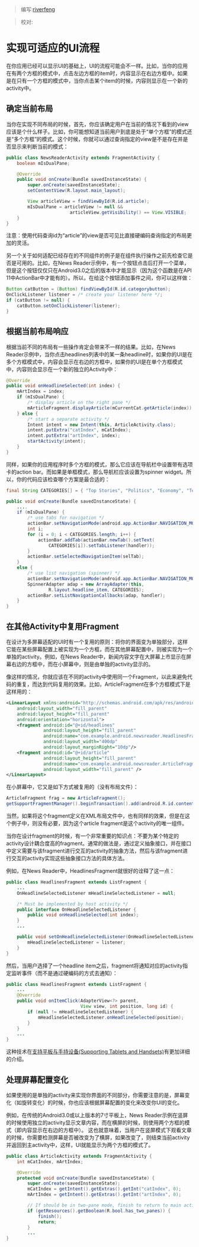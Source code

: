 > 编写:[riverfeng](https://github.com/riverfeng)

> 校对:

# 实现可适应的UI流程

在你应用已经可以显示UI的基础上，UI的流程可能会不一样。比如，当你的应用在有两个方框的模式中，点击左边方框的item时，内容显示在右边方框中。如果是在只有一个方框的模式中，当你点击某个item的时候，内容则显示在一个新的activity中。

## 确定当前布局
当你在实现不同布局的时候，首先，你应该确定用户在当前的情况下看到的view应该是个什么样子。比如，你可能想知道当前用户到底是处于“单个方框”的模式还是“多个方框”的模式。这个时候，你就可以通过查询指定的view是不是存在并是否显示来判断当前的模式：

```java
public class NewsReaderActivity extends FragmentActivity {
    boolean mIsDualPane;

    @Override
    public void onCreate(Bundle savedInstanceState) {
        super.onCreate(savedInstanceState);
        setContentView(R.layout.main_layout);

        View articleView = findViewById(R.id.article);
        mIsDualPane = articleView != null &&
                        articleView.getVisibility() == View.VISIBLE;
    }
}
```

注意：使用代码查询id为“article”的view是否可见比直接硬编码查询指定的布局更加的灵活。

另一个关于如何适配已经存在的不同组件的例子是在组件执行操作之前先检查它是否是可用的。比如，在News Reader示例中，有一个按钮点击后打开一个菜单，但是这个按钮仅仅只在Android3.0之后的版本中才能显示（因为这个函数是在API 11中ActionBar中才能有的）。所以，在给这个按钮添加事件之间，你可以这样做：
```java
Button catButton = (Button) findViewById(R.id.categorybutton);
OnClickListener listener = /* create your listener here */;
if (catButton != null) {
    catButton.setOnClickListener(listener);
}
```

## 根据当前布局响应

根据当前不同的布局有一些操作肯定会带来不一样的结果。比如，在News Reader示例中，当你点击headlines列表中的某一条headline时，如果你的UI是在多个方框模式中，内容会显示在右边的方框中，如果你的UI是在单个方框模式中，内容则会显示在一个新的独立的Activity中：
```java
@Override
public void onHeadlineSelected(int index) {
    mArtIndex = index;
    if (mIsDualPane) {
        /* display article on the right pane */
        mArticleFragment.displayArticle(mCurrentCat.getArticle(index));
    } else {
        /* start a separate activity */
        Intent intent = new Intent(this, ArticleActivity.class);
        intent.putExtra("catIndex", mCatIndex);
        intent.putExtra("artIndex", index);
        startActivity(intent);
    }
}
```
同样，如果你的应用程序时多个方框的模式，那么它应该在导航栏中设置带有选项卡的action bar。而如果是单框模式，那么导航栏应该设置为spinner widget。所以，你的代码应该检查哪个方案是最合适的：
```java
final String CATEGORIES[] = { "Top Stories", "Politics", "Economy", "Technology" };

public void onCreate(Bundle savedInstanceState) {
    ....
    if (mIsDualPane) {
        /* use tabs for navigation */
        actionBar.setNavigationMode(android.app.ActionBar.NAVIGATION_MODE_TABS);
        int i;
        for (i = 0; i < CATEGORIES.length; i++) {
            actionBar.addTab(actionBar.newTab().setText(
                CATEGORIES[i]).setTabListener(handler));
        }
        actionBar.setSelectedNavigationItem(selTab);
    }
    else {
        /* use list navigation (spinner) */
        actionBar.setNavigationMode(android.app.ActionBar.NAVIGATION_MODE_LIST);
        SpinnerAdapter adap = new ArrayAdapter(this,
                R.layout.headline_item, CATEGORIES);
        actionBar.setListNavigationCallbacks(adap, handler);
    }
}
```

## 在其他Activity中复用Fragment

在设计为多屏幕适配的UI时有一个复用的原则：将你的界面变为单独部分，这样它能在某些屏幕配置上被实现为一个方框，而在其他屏幕配置中，则被实现为一个单独的activity。例如，在News Reader中，新闻内容文字在大屏幕上市显示在屏幕右边的方框中，而在小屏幕中，则是由单独的activity显示的。

像这样的情况，你就应该在不同的activity中使用同一个Fragment，以此来避免代码的重复，而达到代码复用的效果。比如，ArticleFragment在多个方框模式下是这样用的：
```xml
<LinearLayout xmlns:android="http://schemas.android.com/apk/res/android"
    android:layout_width="fill_parent"
    android:layout_height="fill_parent"
    android:orientation="horizontal">
    <fragment android:id="@+id/headlines"
              android:layout_height="fill_parent"
              android:name="com.example.android.newsreader.HeadlinesFragment"
              android:layout_width="400dp"
              android:layout_marginRight="10dp"/>
    <fragment android:id="@+id/article"
              android:layout_height="fill_parent"
              android:name="com.example.android.newsreader.ArticleFragment"
              android:layout_width="fill_parent" />
</LinearLayout>
```
在小屏幕中，它又是如下方式被复用的（没有布局文件）：
```java
ArticleFragment frag = new ArticleFragment();
getSupportFragmentManager().beginTransaction().add(android.R.id.content, frag).commit();
```
当然，如果将这个fragment定义在XML布局文件中，也有同样的效果，但是在这个例子中，则没有必要，因为这个article fragment是这个activity的唯一组件。

当你在设计fragment的时候，有一个非常重要的知识点：不要为某个特定的activity设计耦合度高的fragment。通常的做法是，通过定义抽象接口，并在接口中定义需要与该fragment进行交互的activity的抽象方法，然后与该fragment进行交互的activity实现这些抽象接口方法的具体方法。

例如，在News Reader中，HeadlinesFragment就很好的诠释了这一点：
```java
public class HeadlinesFragment extends ListFragment {
    ...
    OnHeadlineSelectedListener mHeadlineSelectedListener = null;

    /* Must be implemented by host activity */
    public interface OnHeadlineSelectedListener {
        public void onHeadlineSelected(int index);
    }
    ...

    public void setOnHeadlineSelectedListener(OnHeadlineSelectedListener listener) {
        mHeadlineSelectedListener = listener;
    }
}
```
然后，当用户选择了一个headline item之后，fragment将通知对应的activity指定监听事件（而不是通过硬编码的方式去通知）：
```java
public class HeadlinesFragment extends ListFragment {
    ...
    @Override
    public void onItemClick(AdapterView<?> parent,
                            View view, int position, long id) {
        if (null != mHeadlineSelectedListener) {
            mHeadlineSelectedListener.onHeadlineSelected(position);
        }
    }
    ...
}
```
这种技术在[支持平板与手持设备(Supporting Tablets and Handsets)](file:///F:/Android_training/android-docs/guide/practices/tablets-and-handsets.html)有更加详细的介绍。

## 处理屏幕配置变化

如果使用的是单独的activity来实现你界面的不同部分，你需要注意的是，屏幕变化（如旋转变化）的时候，你也应该根据屏幕配置的变化来改变你UI的变化。

例如，在传统的Android3.0或以上版本的7寸平板上，News Reader示例在竖屏的时候使用独立的activity显示文章内容，而在横屏的时候，则使用两个方框的模式（即内容显示在右边的方框中）。
这也就意味着，当用户在竖屏模式下观看文章的时候，你需要检测屏幕是否被改变为了横屏，如果改变了，则结束当前activity并返回到主activity中，这样，UI就能显示为两个方框的模式了。
```java
public class ArticleActivity extends FragmentActivity {
    int mCatIndex, mArtIndex;

    @Override
    protected void onCreate(Bundle savedInstanceState) {
        super.onCreate(savedInstanceState);
        mCatIndex = getIntent().getExtras().getInt("catIndex", 0);
        mArtIndex = getIntent().getExtras().getInt("artIndex", 0);

        // If should be in two-pane mode, finish to return to main activity
        if (getResources().getBoolean(R.bool.has_two_panes)) {
            finish();
            return;
        }
        ...
}
```
